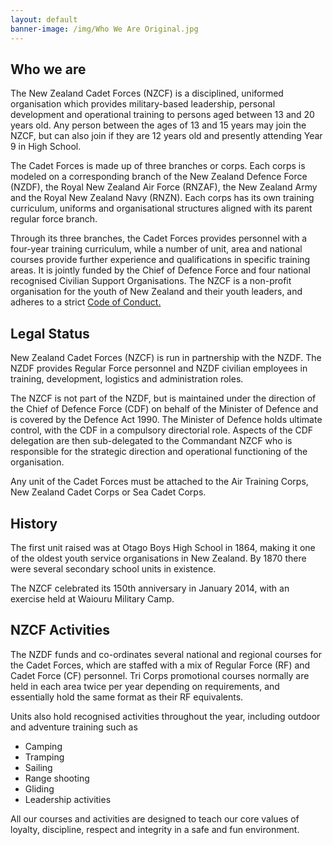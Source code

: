 ```yaml
---
layout: default
banner-image: /img/Who We Are Original.jpg
---
```


<section>
    <h2>Who we are</h2>
    <p>The New Zealand Cadet Forces (NZCF) is a disciplined, uniformed organisation which provides military-based leadership, personal development and operational training to persons aged between 13 and 20 years old. Any person between the ages of 13 and 15 years may join the NZCF, but can also join if they are 12 years old and presently attending Year 9 in High School.</p>
    <p>
    The Cadet Forces is made up of three branches or corps. Each corps is modeled on a corresponding branch of the New Zealand Defence Force (NZDF), the Royal New Zealand Air Force (RNZAF), the New Zealand Army and the Royal New Zealand Navy (RNZN). Each corps has its own training curriculum, uniforms and organisational structures aligned with its parent regular force branch.</p>
    <p>
    Through its three branches, the Cadet Forces provides personnel with a four-year training curriculum, while a number of unit, area and national courses provide further experience and qualifications in specific training areas. It is jointly funded by the Chief of Defence Force and four national recognised Civilian Support Organisations. The NZCF is a non-profit organisation for the youth of New Zealand and their youth leaders, and adheres to a strict <a href="https://www.cadetnet.org.nz/wp-content/uploads/2021/11/NZCF_Code_of_Conduct.pdf">Code of Conduct.</a></p>
</section>
<section>
    <h2>Legal Status</h2>
    <p>New Zealand Cadet Forces (NZCF) is run in partnership with the NZDF. The NZDF provides Regular Force personnel and NZDF civilian employees in training, development, logistics and administration roles.</p>
    <p>
    The NZCF is not part of the NZDF, but is maintained under the direction of the Chief of Defence Force (CDF) on behalf of the Minister of Defence and is covered by the Defence Act 1990. The Minister of Defence holds ultimate control, with the CDF in a compulsory directorial role. Aspects of the CDF delegation are then sub-delegated to the Commandant NZCF who is responsible for the strategic direction and operational functioning of the organisation.</p>
    <p>
    Any unit of the Cadet Forces must be attached to the Air Training Corps, New Zealand Cadet Corps or Sea Cadet Corps.</p>
</section>
<section>
    <h2>History</h2>
    <p>The first unit raised was at Otago Boys High School in 1864, making it one of the oldest youth service organisations in New Zealand. By 1870 there were several secondary school units in existence.</p>
    <p>The NZCF celebrated its 150th anniversary in January 2014, with an exercise held at Waiouru Military Camp.</p>
</section>
<section>
    <h2>NZCF Activities</h2>
    <p>The NZDF funds and co-ordinates several national and regional courses for the Cadet Forces, which are staffed with a mix of Regular Force (RF) and Cadet Force (CF) personnel. Tri Corps promotional courses normally are held in each area twice per year depending on requirements, and essentially hold the same format as their RF equivalents.</p>
    <p>Units also hold recognised activities throughout the year, including outdoor and adventure training such as</p>
    <ul>
        <li>Camping</li>
        <li>Tramping</li>
        <li>Sailing</li>
        <li>Range shooting</li>
        <li>Gliding</li>
        <li>Leadership activities</li>
    </ul>
    <p>All our courses and activities are designed to teach our core values of loyalty, discipline, respect and integrity in a safe and fun environment.</p>
</section>